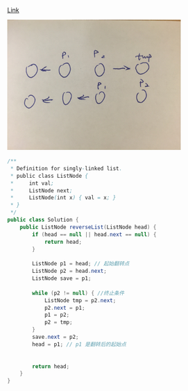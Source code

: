 [Link](https://leetcode.com/problems/reverse-linked-list/)

<img src="img/Photos/reverse-linked-list.jpeg" width="400">

```java
/**
 * Definition for singly-linked list.
 * public class ListNode {
 *     int val;
 *     ListNode next;
 *     ListNode(int x) { val = x; }
 * }
 */
public class Solution {
    public ListNode reverseList(ListNode head) {
        if (head == null || head.next == null) {
            return head;
        }   

        ListNode p1 = head; // 起始翻转点
        ListNode p2 = head.next;
        ListNode save = p1;

        while (p2 != null) { //终止条件
            ListNode tmp = p2.next;
            p2.next = p1;
            p1 = p2;
            p2 = tmp;
        }
        save.next = p2;
        head = p1; // p1 是翻转后的起始点
        
        
        return head;
    }
}
```
